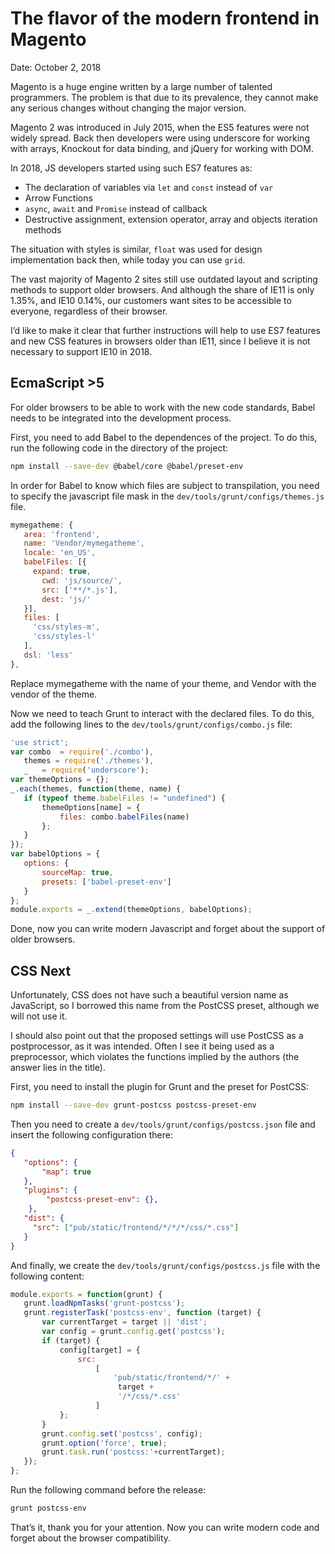 # The flavor of the modern frontend in Magento

Date: October 2, 2018

Magento is a huge engine written by a large number of talented programmers. The problem is that due to its prevalence, they cannot make any serious changes without changing the major version.

Magento 2 was introduced in July 2015, when the ES5 features were not widely spread. Back then developers were using underscore for working with arrays, Knockout for data binding, and jQuery for working with DOM.

In 2018, JS developers started using such ES7 features as:

* The declaration of variables via `let` and `const` instead of `var`
* Arrow Functions
* `async`, `await` and `Promise` instead of callback
* Destructive assignment, extension operator, array and objects iteration methods

The situation with styles is similar, `float` was used for design implementation back then, while today you can use `grid`.

The vast majority of Magento 2 sites still use outdated layout and scripting methods to support older browsers. And although the share of IE11 is only 1.35%, and IE10 0.14%, our customers want sites to be accessible to everyone, regardless of their browser.

I’d like to make it clear that further instructions will help to use ES7 features and new CSS features in browsers older than IE11, since I believe it is not necessary to support IE10 in 2018.

## EcmaScript >5

For older browsers to be able to work with the new code standards, Babel needs to be integrated into the development process.

First, you need to add Babel to the dependences of the project. To do this, run the following code in the directory of the project:

```sh
npm install --save-dev @babel/core @babel/preset-env
```

In order for Babel to know which files are subject to transpilation, you need to specify the javascript file mask in the `dev/tools/grunt/configs/themes.js` file.

```js
mymegatheme: {
   area: 'frontend',
   name: 'Vendor/mymegatheme',
   locale: 'en_US',
   babelFiles: [{
     expand: true,
       cwd: 'js/source/',
       src: ['**/*.js'],
       dest: 'js/'
   }],
   files: [
     'css/styles-m',
     'css/styles-l'
   ],
   dsl: 'less'
},
```

Replace mymegatheme with the name of your theme, and Vendor with the vendor of the theme.

Now we need to teach Grunt to interact with the declared files. To do this, add the following lines to the `dev/tools/grunt/configs/combo.js` file:

```js
'use strict';
var combo  = require('./combo'),
   themes = require('./themes'),
   _   = require('underscore');
var themeOptions = {};
_.each(themes, function(theme, name) {
   if (typeof theme.babelFiles != "undefined") {
       themeOptions[name] = {
           files: combo.babelFiles(name)
       };
   }
});
var babelOptions = {
   options: {
       sourceMap: true,
       presets: ['babel-preset-env']
   }
};
module.exports = _.extend(themeOptions, babelOptions);
```

Done, now you can write modern Javascript and forget about the support of older browsers.

## CSS Next

Unfortunately, CSS does not have such a beautiful version name as JavaScript, so I borrowed this name from the PostCSS preset, although we will not use it.

I should also point out that the proposed settings will use PostCSS as a postprocessor, as it was intended. Often I see it being used as a preprocessor, which violates the functions implied by the authors (the answer lies in the title).

First, you need to install the plugin for Grunt and the preset for PostCSS:

```sh
npm install --save-dev grunt-postcss postcss-preset-env
```

Then you need to create a `dev/tools/grunt/configs/postcss.json` file and insert the following configuration there:

```json
{
   "options": {
       "map": true
   },
   "plugins": {
        "postcss-preset-env": {},
    },
   "dist": {
     "src": ["pub/static/frontend/*/*/*/css/*.css"]
   }
}
```

And finally, we create the `dev/tools/grunt/configs/postcss.js` file with the following content:

```js
module.exports = function(grunt) {
   grunt.loadNpmTasks('grunt-postcss');
   grunt.registerTask('postcss-env', function (target) {
       var currentTarget = target || 'dist';
       var config = grunt.config.get('postcss');
       if (target) {
           config[target] = {
               src:
                   [
                       'pub/static/frontend/*/' +
                        target +
                        '/*/css/*.css'
                   ]
           };
       }
       grunt.config.set('postcss', config);
       grunt.option('force', true);
       grunt.task.run('postcss:'+currentTarget);
   });
};
```

Run the following command before the release:

```sh
grunt postcss-env
```

That’s it, thank you for your attention. Now you can write modern code and forget about the browser compatibility.
